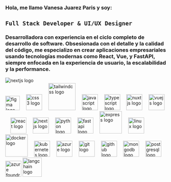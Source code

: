  
### Hola, me llamo Vanesa Juarez Paris y soy: 
## `Full Stack Developer & UI/UX Designer`
### Desarrolladora con experiencia en el ciclo completo de desarrollo de software. Obsesionada con el detalle y la calidad del código, me especializo en crear aplicaciones empresariales usando tecnologías modernas como React, Vue, y FastAPI, siempre enfocada en la experiencia de usuario, la escalabilidad y la performance.
  <img src="https://portfolio-2025-olive-three.vercel.app/_nuxt/mock1.DOVd0Q3h.gif"  alt="nextjs logo"  />
  

<div align="left">
  <img src="https://cdn.jsdelivr.net/gh/devicons/devicon/icons/figma/figma-original.svg" height="45" alt="figma logo"  />
<!--     <img width="12" />
  <img src="https://cdn.jsdelivr.net/gh/devicons/devicon/icons/html5/html5-original.svg" height="60" alt="html5 logo"  /> -->
    <img width="12" />
    <img src="https://cdn.jsdelivr.net/gh/devicons/devicon/icons/css3/css3-original.svg" height="50" alt="css3 logo"  />
  <img width="12" />
      <img src="https://cdn.jsdelivr.net/gh/devicons/devicon/icons/tailwindcss/tailwindcss-original-wordmark.svg" height="85" alt="tailwindcss logo"  />
  <img width="12" />
    <img src="https://cdn.jsdelivr.net/gh/devicons/devicon/icons/javascript/javascript-original.svg" height="50" alt="javascript logo"  />
  <img width="12" />
  <img src="https://cdn.jsdelivr.net/gh/devicons/devicon/icons/typescript/typescript-original.svg" height="50" alt="typescript logo"  />
  <img width="12" />
      <img src="https://cdn.jsdelivr.net/gh/devicons/devicon/icons/nuxtjs/nuxtjs-original.svg" height="50" alt="nuxtjs logo"  />
        <img width="12" />
     <img src="https://cdn.jsdelivr.net/gh/devicons/devicon/icons/vuejs/vuejs-original.svg" height="50" alt="vuejs logo"  />
    <img width="12" />
    <img src="https://cdn.jsdelivr.net/gh/devicons/devicon/icons/react/react-original.svg" height="50" alt="react logo"  />
  <img width="12" />
    <img src="https://skillicons.dev/icons?i=nextjs" height="50" alt="nextjs logo"  />
    <img width="12" />
  <img src="https://cdn.jsdelivr.net/gh/devicons/devicon/icons/python/python-original.svg" height="50" alt="python logo"  />
  <img width="12" />
  <img src="https://cdn.jsdelivr.net/gh/devicons/devicon/icons/fastapi/fastapi-original.svg" height="50" alt="fastapi logo"  />
  <img width="12" />
  <img src="https://skillicons.dev/icons?i=express" height="70" alt="express logo"  />
   <img width="12" />
  <img src="https://cdn.jsdelivr.net/gh/devicons/devicon/icons/linux/linux-original.svg" height="50" alt="linux logo"  />
        <img width="12" />
  <img src="https://cdn.jsdelivr.net/gh/devicons/devicon/icons/docker/docker-original.svg" height="70" alt="docker logo"  />
  <img width="12" />
  <img src="https://cdn.jsdelivr.net/gh/devicons/devicon/icons/kubernetes/kubernetes-plain.svg" height="50" alt="kubernetes logo"  />
  <img width="12" />
  <img src="https://cdn.jsdelivr.net/gh/devicons/devicon/icons/azure/azure-original.svg" height="50" alt="azure logo"  />
  <img width="12" />
  <img src="https://cdn.jsdelivr.net/gh/devicons/devicon/icons/git/git-original.svg" height="50" alt="git logo"  />
  <img width="12" />
  <img src="https://skillicons.dev/icons?i=github" height="50" alt="github logo"  />
  <img width="12" />
  <img src="https://skillicons.dev/icons?i=mongodb" height="50" alt="mongodb logo"  />
   <img width="12" />
  <img src="https://cdn.jsdelivr.net/gh/devicons/devicon/icons/postgresql/postgresql-original.svg" height="50" alt="postgresql logo"  />
    <img src="https://azure.microsoft.com/svghandler/ai-studio/?width=600&height=315" height="50"  alt="azure foundry logo"  />
    <img src="https://registry.npmmirror.com/@lobehub/icons-static-png/latest/files/dark/langchain-color.png" height="60"  alt="langchain logo"  />
  </div>



###

###





 
